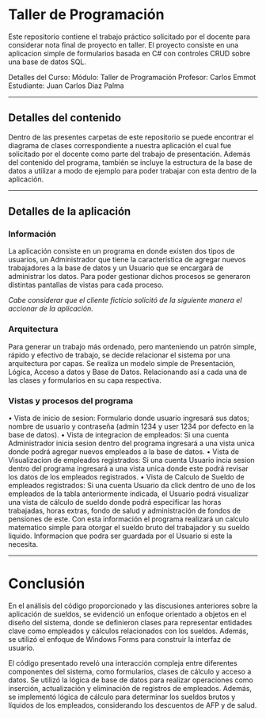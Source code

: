# Taller de Programación

Este repositorio contiene el trabajo práctico solicitado por el docente para considerar nota final de proyecto en taller.
El proyecto consiste en una aplicacion simple de formularios basada en C# con controles CRUD sobre una base de datos SQL.

Detalles del Curso:
Módulo: Taller de Programación
Profesor: Carlos Emmot
Estudiante: Juan Carlos Diaz Palma

---

## Detalles del contenido

Dentro de las presentes carpetas de este repositorio se puede encontrar el diagrama de clases correspondiente a nuestra aplicación el cual fue solicitado por el docente como parte del trabajo de presentación.
Además del contenido del programa, también se incluye la estructura de la base de datos a utilizar a modo de ejemplo para poder trabajar con esta dentro de la aplicación.

---

## Detalles de la aplicación

### Información

La aplicación consiste en un programa en donde existen dos tipos de usuarios, un Administrador que tiene la característica de agregar nuevos trabajadores a la base de datos y un Usuario que se encargará de administrar los datos.
Para poder gestionar dichos procesos se generaron distintas pantallas de vistas para cada proceso.

*Cabe considerar que el cliente ficticio solicitó de la siguiente manera el accionar de la aplicación.*

### Arquitectura

Para generar un trabajo más ordenado, pero manteniendo un patrón simple, rápido y efectivo de trabajo, se decide relacionar el sistema por una arquitectura por capas. 
Se realiza un modelo simple de Presentación, Lógica, Acceso a datos y Base de Datos. Relacionando así a cada una de las clases y formularios en su capa respectiva.

### Vistas y procesos del programa 

• Vista de inicio de sesion: Formulario donde usuario ingresará sus datos; nombre de usuario y contraseña (admin 1234 y user 1234 por defecto en la base de datos).
• Vista de integracion de empleados: Si una cuenta Administrador inicia sesion dentro del programa ingresará a una vista unica donde podrá agregar nuevos empleados a la base de datos.
• Vista de Visualizacion de empleados registrados: Si una cuenta Usuario incia sesion dentro del programa ingresará a una vista unica donde este podrá revisar los datos de los empleados registrados.
• Vista de Calculo de Sueldo de empleados registrados: Si una cuenta Usuario da click dentro de uno de los empleados de la tabla anteriormente indicada, el Usuario podrá visualizar una vista de cálculo de sueldo donde podrá especificar las horas trabajadas, horas extras, fondo de salud y administración de fondos de pensiones de este.
Con esta información el programa realizará un calculo matematico simple para otorgar el sueldo bruto del trabajador y su sueldo liquido. Informacion que podra ser guardada por el Usuario si este la necesita.

---

# Conclusión

En el análisis del código proporcionado y las discusiones anteriores sobre la aplicación de sueldos, se evidenció un enfoque orientado a objetos en el diseño del sistema, donde se definieron clases para representar entidades clave como empleados y cálculos relacionados con los sueldos. Además, se utilizó el enfoque de Windows Forms para construir la interfaz de usuario. 

El código presentado reveló una interacción compleja entre diferentes componentes del sistema, como formularios, clases de cálculo y acceso a datos. Se utilizó la lógica de base de datos para realizar operaciones como inserción, actualización y eliminación de registros de empleados. Además, se implementó lógica de cálculo para determinar los sueldos brutos y líquidos de los empleados, considerando los descuentos de AFP y de salud.



